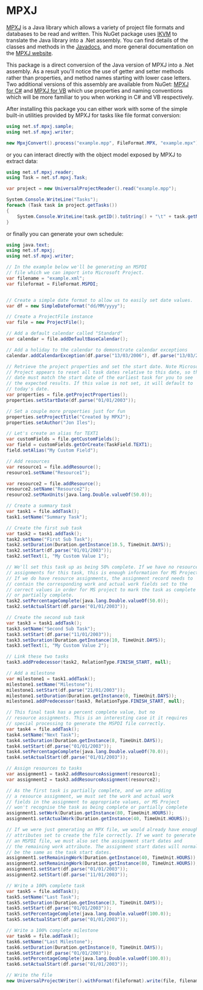 # MPXJ

[MPXJ](http://mpxj.org) is a Java library which allows a variety of project
file formats and databases to be read and written. This NuGet package uses
[IKVM](https://github.com/ikvm-revived/ikvm) to translate the Java library into a .Net assembly.
You can find details of the classes and methods in the [Javadocs](http://www.mpxj.org/apidocs/index.html),
and more general documentation on the [MPXJ website](https://www.mpxj.org/).

This package is a direct conversion of the Java version of MPXJ into a .Net
assembly. As a result you'll notice the use of getter and setter methods rather
than properties, and method names starting with lower case letters. Two
additional versions of this assembly are available from NuGet:
[MPXJ for C#](https://www.nuget.org/packages/net.sf.mpxj-for-csharp) and 
[MPXJ for VB](https://www.nuget.org/packages/net.sf.mpxj-for-vb) 
which use properties and naming conventions which will
be more familiar to you when working in C# and VB respectively.

After installing this package you can either work with some of the simple
built-in utilities provided by MPXJ for tasks like file format conversion:

```c#
using net.sf.mpxj.sample;
using net.sf.mpxj.writer;

new MpxjConvert().process("example.mpp", FileFormat.MPX, "example.mpx");
```

or you can interact directly with the object model exposed by MPXJ to extract data:

```c#
using net.sf.mpxj.reader;
using Task = net.sf.mpxj.Task;

var project = new UniversalProjectReader().read("example.mpp");

System.Console.WriteLine("Tasks");
foreach (Task task in project.getTasks())
{
    System.Console.WriteLine(task.getID().toString() + "\t" + task.getName());
}
```

or finally you can generate your own schedule:

```c#
using java.text;
using net.sf.mpxj;
using net.sf.mpxj.writer;

// In the example below we'll be generating an MSPDI
// file which we can import into Microsoft Project.
var filename = "example.xml";
var fileformat = FileFormat.MSPDI;


// Create a simple date format to allow us to easily set date values.
var df = new SimpleDateFormat("dd/MM/yyyy");

// Create a ProjectFile instance
var file = new ProjectFile();

// Add a default calendar called "Standard"
var calendar = file.addDefaultBaseCalendar();

// Add a holiday to the calendar to demonstrate calendar exceptions
calendar.addCalendarException(df.parse("13/03/2006"), df.parse("13/03/2006"));

// Retrieve the project properties and set the start date. Note Microsoft
// Project appears to reset all task dates relative to this date, so this
// date must match the start date of the earliest task for you to see
// the expected results. If this value is not set, it will default to
// today's date.
var properties = file.getProjectProperties();
properties.setStartDate(df.parse("01/01/2003"));

// Set a couple more properties just for fun
properties.setProjectTitle("Created by MPXJ");
properties.setAuthor("Jon Iles");

// Let's create an alias for TEXT1
var customFields = file.getCustomFields();
var field = customFields.getOrCreate(TaskField.TEXT1);
field.setAlias("My Custom Field");

// Add resources
var resource1 = file.addResource();
resource1.setName("Resource1");

var resource2 = file.addResource();
resource2.setName("Resource2");
resource2.setMaxUnits(java.lang.Double.valueOf(50.0));

// Create a summary task
var task1 = file.addTask();
task1.setName("Summary Task");

// Create the first sub task
var task2 = task1.addTask();
task2.setName("First Sub Task");
task2.setDuration(Duration.getInstance(10.5, TimeUnit.DAYS));
task2.setStart(df.parse("01/01/2003"));
task2.setText(1, "My Custom Value 1");

// We'll set this task up as being 50% complete. If we have no resource
// assignments for this task, this is enough information for MS Project.
// If we do have resource assignments, the assignment record needs to
// contain the corresponding work and actual work fields set to the
// correct values in order for MS project to mark the task as complete
// or partially complete.
task2.setPercentageComplete(java.lang.Double.valueOf(50.0));
task2.setActualStart(df.parse("01/01/2003"));

// Create the second sub task
var task3 = task1.addTask();
task3.setName("Second Sub Task");
task3.setStart(df.parse("11/01/2003"));
task3.setDuration(Duration.getInstance(10, TimeUnit.DAYS));
task3.setText(1, "My Custom Value 2");

// Link these two tasks
task3.addPredecessor(task2, RelationType.FINISH_START, null);

// Add a milestone
var milestone1 = task1.addTask();
milestone1.setName("Milestone");
milestone1.setStart(df.parse("21/01/2003"));
milestone1.setDuration(Duration.getInstance(0, TimeUnit.DAYS));
milestone1.addPredecessor(task3, RelationType.FINISH_START, null);

// This final task has a percent complete value, but no
// resource assignments. This is an interesting case it it requires
// special processing to generate the MSPDI file correctly.
var task4 = file.addTask();
task4.setName("Next Task");
task4.setDuration(Duration.getInstance(8, TimeUnit.DAYS));
task4.setStart(df.parse("01/01/2003"));
task4.setPercentageComplete(java.lang.Double.valueOf(70.0));
task4.setActualStart(df.parse("01/01/2003"));

// Assign resources to tasks
var assignment1 = task2.addResourceAssignment(resource1);
var assignment2 = task3.addResourceAssignment(resource2);

// As the first task is partially complete, and we are adding
// a resource assignment, we must set the work and actual work
// fields in the assignment to appropriate values, or MS Project
// won't recognise the task as being complete or partially complete
assignment1.setWork(Duration.getInstance(80, TimeUnit.HOURS));
assignment1.setActualWork(Duration.getInstance(40, TimeUnit.HOURS));

// If we were just generating an MPX file, we would already have enough
// attributes set to create the file correctly. If we want to generate
// an MSPDI file, we must also set the assignment start dates and
// the remaining work attribute. The assignment start dates will normally
// be the same as the task start dates.
assignment1.setRemainingWork(Duration.getInstance(40, TimeUnit.HOURS));
assignment2.setRemainingWork(Duration.getInstance(80, TimeUnit.HOURS));
assignment1.setStart(df.parse("01/01/2003"));
assignment2.setStart(df.parse("11/01/2003"));

// Write a 100% complete task
var task5 = file.addTask();
task5.setName("Last Task");
task5.setDuration(Duration.getInstance(3, TimeUnit.DAYS));
task5.setStart(df.parse("01/01/2003"));
task5.setPercentageComplete(java.lang.Double.valueOf(100.0));
task5.setActualStart(df.parse("01/01/2003"));

// Write a 100% complete milestone
var task6 = file.addTask();
task6.setName("Last Milestone");
task6.setDuration(Duration.getInstance(0, TimeUnit.DAYS));
task6.setStart(df.parse("01/01/2003"));
task6.setPercentageComplete(java.lang.Double.valueOf(100.0));
task6.setActualStart(df.parse("01/01/2003"));

// Write the file
new UniversalProjectWriter().withFormat(fileformat).write(file, filename);
```
